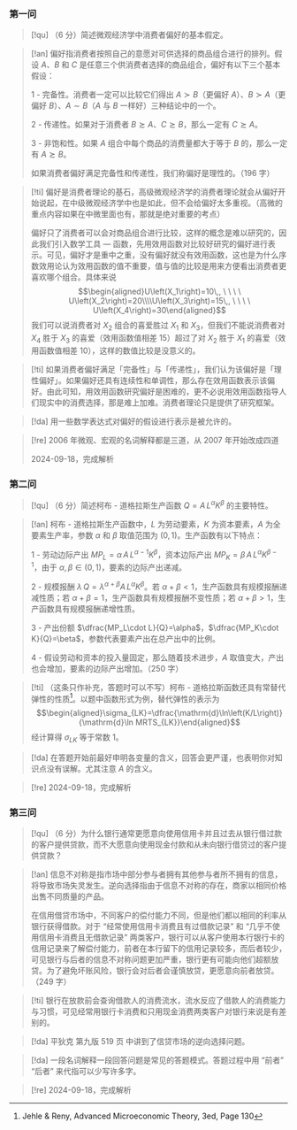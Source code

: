 ### 第一问

> [!qu]
> （6 分）简述微观经济学中消费者偏好的基本假定。

> [!an]
> 偏好指消费者按照自己的意愿对可供选择的商品组合进行的排列。假设 $A$、$B$ 和 $C$ 是任意三个供消费者选择的商品组合，偏好有以下三个基本假设：
> 
> 1 - 完备性。消费者一定可以比较它们得出 $A\succ B$（更偏好 $A$）、$B\succ A$（更偏好 $B$）、$A\sim B$（$A$ 与 $B$ 一样好）三种结论中的一个。
> 
> 2 - 传递性。如果对于消费者 $B\succsim A$、$C\succsim B$，那么一定有 $C\succsim A$。
> 
> 3 - 非饱和性。如果 $A$ 组合中每个商品的消费量都大于等于 $B$ 的，那么一定有 $A\succsim B$。
> 
> 如果消费者偏好满足完备性和传递性，我们称偏好是理性的。（196 字）

> [!ti]
> 偏好是消费者理论的基石，高级微观经济学的消费者理论就会从偏好开始说起，在中级微观经济学中也是如此，但不会给偏好太多重视。（高微的重点内容如果在中微里面也有，那就是绝对重要的考点）
> 
> 偏好只了消费者可以会对商品组合进行比较，这样的概念是难以研究的，因此我们引入数学工具 — 函数，先用效用函数对比较好研究的偏好进行表示。可见，偏好才是重中之重，没有偏好就没有效用函数，这也是为什么序数效用论认为效用函数的值不重要，值与值的比较是用来方便看出消费者更喜欢哪个组合。具体来说
> $$\begin{aligned}U\left(X_1\right)=10\,, \ \ \ \ U\left(X_2\right)=20\\\\U\left(X_3\right)=15\,, \ \ \ \ U\left(X_4\right)=30\end{aligned}$$
> 我们可以说消费者对 $X_2$ 组合的喜爱胜过 $X_1$ 和 $X_3$，但我们不能说消费者对 $X_4$ 胜于 $X_3$ 的喜爱（效用函数值相差 15）超过了对 $X_2$ 胜于 $X_1$ 的喜爱（效用函数值相差 10），这样的数值比较是没意义的。

> [!ti]
> 如果消费者偏好满足「完备性」与「传递性」，我们认为该偏好是「理性偏好」。如果偏好还具有连续性和单调性，那么存在效用函数表示该偏好。由此可知，用效用函数研究偏好是困难的，更不必说用效用函数指导人们现实中的消费选择，那是难上加难。消费者理论只是提供了研究框架。

> [!da]
> 用一些数学表达式对偏好的假设进行表示是被允许的。

> [!re]
> 2006 年微观、宏观的名词解释都是三道，从 2007 年开始改成四道
> 
> 2024-09-18，完成解析

### 第二问

> [!qu]
> （6 分）简述柯布 - 道格拉斯生产函数 $Q=A\,L^\alpha K^\beta$ 的主要特性。

> [!an]
> 柯布 - 道格拉斯生产函数中，$L$ 为劳动要素，$K$ 为资本要素，$A$ 为全要素生产率，参数 $\alpha$ 和 $\beta$ 取值范围为 $\left(0,1\right)$。生产函数有以下特点：
> 
> 1 - 劳动边际产出 $MP_L=\alpha\,A\,L^{\alpha-1}K^\beta$，资本边际产出 $MP_K=\beta\,A\,L^{\alpha}K^{\beta-1}$，由于 $\alpha,\beta\in\left(0,1\right)$，要素的边际产出递减。
> 
> 2 - 规模报酬 $\lambda\,Q=\lambda^{\alpha+\beta}A\,L^\alpha K^\beta$。若 $\alpha+\beta<1$，生产函数具有规模报酬递减性质；若 $\alpha+\beta=1$，生产函数具有规模报酬不变性质；若 $\alpha+\beta>1$，生产函数具有规模报酬递增性质。
> 
> 3 - 产出份额 $\dfrac{MP_L\cdot L}{Q}=\alpha$，$\dfrac{MP_K\cdot K}{Q}=\beta$，参数代表要素产出在总产出中的比例。
> 
> 4 - 假设劳动和资本的投入量固定，那么随着技术进步，$A$ 取值变大，产出也会增加，要素的边际产出增加。（250 字）

> [!ti]
> （这条只作补充，答题时可以不写）柯布 - 道格拉斯函数还具有常替代弹性的性质[^1]。以题中函数形式为例，替代弹性的表示为
> $$\begin{aligned}\sigma_{LK}=\dfrac{\mathrm{d}\ln\left(K/L\right)}{\mathrm{d}\ln MRTS_{LK}}\end{aligned}$$
> 经计算得 $\sigma_{LK}$ 等于常数 1。

> [!da]
> 在答题开始前最好申明各变量的含义，回答会更严谨，也表明你对知识点没有误解。尤其注意 $A$ 的含义。

> [!re]
> 2024-09-18，完成解析

### 第三问

> [!qu]
> （6 分）为什么银行通常更愿意向使用信用卡并且过去从银行借过款的客户提供贷款，而不大愿意向使用现金付款和从未向银行借贷过的客户提供贷款？

> [!an]
> 信息不对称是指市场中部分参与者拥有其他参与者所不拥有的信息，将导致市场失灵发生。逆向选择指由于信息不对称的存在，商家以相同价格出售不同质量的产品。
> 
> 在信用借贷市场中，不同客户的偿付能力不同，但是他们都以相同的利率从银行获得借款。对于 “经常使用信用卡消费且有过借款记录” 和 “几乎不使用信用卡消费且无借款记录” 两类客户，银行可以从客户使用本行银行卡的信用记录来了解偿付能力，前者在本行留下的信用记录较多，而后者较少，可见银行与后者的信息不对称问题更加严重，银行更有可能向他们超额放贷。为了避免坏账风险，银行会对后者会谨慎放贷，更愿意向前者放贷。（249 字）

> [!ti]
> 银行在放款前会查询借款人的消费流水，流水反应了借款人的消费能力与习惯，可见经常用银行卡消费和只用现金消费两类客户对银行来说是有差别的。

> [!da]
> 平狄克 第九版 519 页 中讲到了信贷市场的逆向选择问题。

> [!da]
> 一段名词解释一段回答问题是常见的答题模式。答题过程中用 “前者” “后者” 来代指可以少写许多字。

> [!re]
> 2024-09-18，完成解析

[^1]: Jehle & Reny, Advanced Microeconomic Theory, 3ed, Page 130